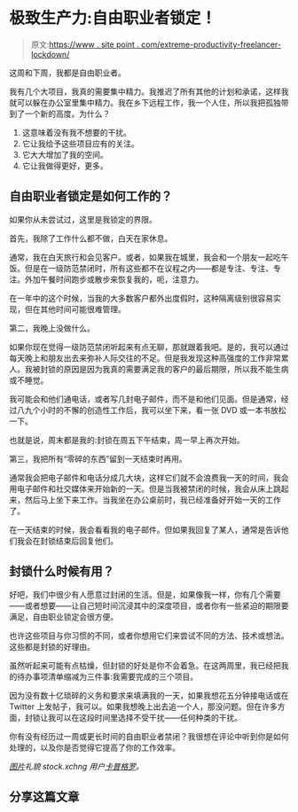 # 极致生产力:自由职业者锁定！

> 原文:[https://www . site point . com/extreme-productivity-freelancer-lockdown/](https://www.sitepoint.com/extreme-productivity-freelancer-lockdown/)

这周和下周，我都是自由职业者。

我有几个大项目，我真的需要集中精力。我推迟了所有其他的计划和承诺，这样我就可以躲在办公室里集中精力。我在乡下远程工作，我一个人住，所以我把孤独带到了一个新的高度。为什么？

1.  这意味着没有我不想要的干扰。
2.  它让我给予这些项目应有的关注。
3.  它大大增加了我的空间。
4.  它让我做得更好，更多。

## 自由职业者锁定是如何工作的？

如果你从未尝试过，这里是我锁定的界限。

首先，我除了工作什么都不做，白天在家休息。

通常，我在白天旅行和会见客户。或者，如果我在城里，我会和一个朋友一起吃午饭。但是在一级防范禁闭时，所有这些都不在议程之内——都是专注、专注、专注。外加午餐时间跑步或散步来恢复我的，呃，注意力。

在一年中的这个时候，当我的大多数客户都外出度假时，这种隔离级别很容易实现，但在其他时间可能很难管理。

第二，我晚上没做什么。

如果你现在觉得一级防范禁闭听起来有点无聊，那就跟着我吧。是的，我可以通过每天晚上和朋友出去来弥补人际交往的不足。但是我发现这种高强度的工作非常累人。我被封锁的原因是因为我真的需要满足我的客户的最后期限，所以我不能生病或不睡觉。

我可能会和他们通电话，或者写几封电子邮件，而不是和他们见面。但是通常，经过八九个小时的不懈的创造性工作后，我可以坐下来，看一张 DVD 或一本书放松一下。

也就是说，周末都是我的:封锁在周五下午结束，周一早上再次开始。

第三，我把所有“零碎的东西”留到一天结束时再用。

通常我会把电子邮件和电话分成几大块，这样它们就不会浪费我一天的时间，我会用电子邮件和社交媒体来开始新的一天。但是当我被禁闭的时候，我会从床上跳起来，然后马上坐下来工作。当我坐在办公桌前时，我已经准备好开始一天的工作了。

在一天结束的时候，我会看看我的电子邮件。但如果我回复了某人，通常是告诉他们我会在封锁结束后回复他们。

## 封锁什么时候有用？

好吧，我们中很少有人愿意过封闭的生活。但是，如果像我一样，你有几个需要——或者想要——让自己短时间沉浸其中的深度项目，或者你有一些紧迫的期限要满足，自由职业锁定会很方便。

也许这些项目与你习惯的不同，或者你想用它们来尝试不同的方法、技术或想法。这些都是封锁的好理由。

虽然听起来可能有点枯燥，但封锁的好处是你不会着急。在这两周里，我已经把我的待办事项清单缩减为三件事:我需要完成的三个项目。

因为没有数十亿琐碎的义务和要求来填满我的一天，如果我想花五分钟接电话或在 Twitter 上发帖子，我可以。如果我想晚上出去追一个人，那没问题。但在许多方面，封锁让我可以在这段时间里选择不受干扰——任何种类的干扰。

你有没有经历过一周或更长时间的自由职业者禁闭？我很想在评论中听到你是如何处理的，以及你是否觉得它提高了你的工作效率。

*[图片](http://www.sxc.hu/photo/907473)礼貌 stock.xchng 用户[卡普格罗](http://www.sxc.hu/profile/Capgros)。*

## 分享这篇文章